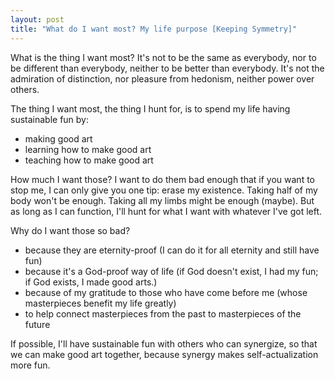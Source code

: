 ```yaml
---
layout: post
title: "What do I want most? My life purpose [Keeping Symmetry]"
---
```


What is the thing I want most? It's not to be the same as everybody, nor to be different than everybody, neither to be better than everybody. It's not the admiration of distinction, nor pleasure from hedonism, neither power over others.

The thing I want most, the thing I hunt for, is to spend my life having sustainable fun by:

- making good art
- learning how to make good art
- teaching how to make good art

How much I want those? I want to do them bad enough that if you want to stop me, I can only give you one tip: erase my existence. Taking half of my body won't be enough. Taking all my limbs might be enough (maybe). But as long as I can function, I'll hunt for what I want with whatever I've got left.

Why do I want those so bad?

- because they are eternity-proof (I can do it for all eternity and still have fun)
- because it's a God-proof way of life (if God doesn't exist, I had my fun; if God exists, I made good arts.)
- because of my gratitude to those who have come before me (whose masterpieces benefit my life greatly)
- to help connect masterpieces from the past to masterpieces of the future

If possible, I'll have sustainable fun with others who can synergize, so that we can make good art together, because synergy makes self-actualization more fun.